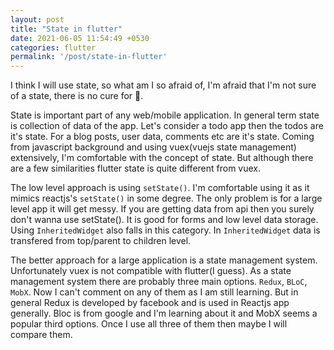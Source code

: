 ```yaml
---
layout: post
title: "State in flutter"
date: 2021-06-05 11:54:49 +0530
categories: flutter
permalink: '/post/state-in-flutter'
---
```


I think I will use state, so what am I so afraid of, I'm afraid that I'm not sure of a state, there is no cure for 🎵.

State is important part of any web/mobile application. In general term state is collection of data of the app. Let's consider a todo app then the todos are it's state. For a blog posts, user data, comments etc are it's state. Coming from javascript background and using vuex(vuejs state management) extensively, I'm comfortable with the concept of state. But although there are a few similarities flutter state is quite different from vuex.

The low level approach is using `setState()`. I'm comfortable using it as it mimics reactjs's `setState()` in some degree. The only problem is for a large level app it will get messy. If you are getting data from api then you surely don't wanna use setState(). It is good for forms and low level data storage. Using `InheritedWidget` also falls in this category. In `InheritedWidget` data is transfered from top/parent to children level.

The better approach for a large application is a state management system. Unfortunately vuex is not compatible with flutter(I guess). As a state management system there are probably three main options. `Redux`, `BLoC`, `MobX`. Now I can't comment on any of them as I am still learning. But in general Redux is developed by facebook and is used in Reactjs app generally. Bloc is from google and I'm learning about it and MobX seems a popular third options. Once I use all three of them then maybe I will compare them.